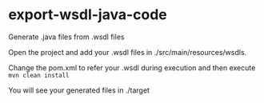 # export-wsdl-java-code
Generate .java files from .wsdl files

Open the project and add your .wsdl files in ./src/main/resources/wsdls.

Change the pom.xml to refer your .wsdl during execution and then execute `mvn clean install`

You will see your generated files in ./target
